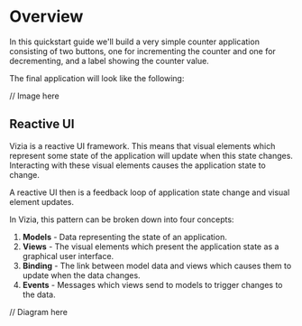 # Overview

In this quickstart guide we'll build a very simple counter application consisting of two buttons, one for incrementing the counter and one for decrementing, and a label showing the counter value.


The final application will look like the following:

// Image here

## Reactive UI

Vizia is a reactive UI framework. This means that visual elements which represent some state of the application will update when this state changes. Interacting with these visual elements causes the application state to change.

A reactive UI then is a feedback loop of application state change and visual element updates.

In Vizia, this pattern can be broken down into four concepts:

 1. **Models** - Data representing the state of an application.
 2. **Views** - The visual elements which present the application state as a graphical user interface.
 3. **Binding** - The link between model data and views which causes them to update when the data changes.
 4. **Events** - Messages which views send to models to trigger changes to the data.

 // Diagram here